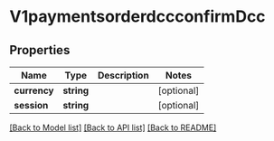 # V1paymentsorderdccconfirmDcc

## Properties
Name | Type | Description | Notes
------------ | ------------- | ------------- | -------------
**currency** | **string** |  | [optional] 
**session** | **string** |  | [optional] 

[[Back to Model list]](../../README.md#documentation-for-models) [[Back to API list]](../../README.md#documentation-for-api-endpoints) [[Back to README]](../../README.md)

